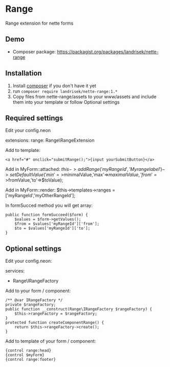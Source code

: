 Range
==================
Range extension for nette forms

Demo
----
- Composer package: https://packagist.org/packages/landrisek/nette-range

Installation
------------
1. Install [composer](https://getcomposer.org/download/) if you don't have it yet
2. run `composer require landrisek/nette-range:1.*`
3. Copy files from nette-range/assets to your www/assets and include them into your template or follow Optional settings

Required settings
-----------------
Edit your config.neon  

extensions:
	range: Range\RangeExtension

Add to template:

    <a href="#" onclick="submitRange();">{input yourSubmitButton}</a>

Add in MyForm::attached:
	$this->addRange('myRangeId', 'My range label')
        ->setDefaultValue('min'=>$minimalValue,'max'=>$maximalValue,'from'=>$fromValue,'to'=>$toValue);

Add in MyForm::render:
    $this->templates->ranges = ['myRangeId','myOtherRangeId'];

In formSucced method you will get array:

    public function formSucceed($form) {
        $values = $form->getValues();
        $from = $values['myRangeId']['from'];
        $to = $values['myRangeId']['to'];
    }

Optional settings
-----------------

Edit your config.neon: 

services:
- Range\IRangeFactory

Add to your form / component:

    /** @var IRangeFactory */
    private $rangeFactory;
	public function __construct(Range\IRangeFactory $rangeFactory) {
        $this->rangeFactory = $rangeFactory;
    }
    protected function createComponentRange() {
        return $this->rangeFactory->create();
    }
Add to template of your form / component:

    {control range:head}
	{control $myForm}
	{control range:footer}